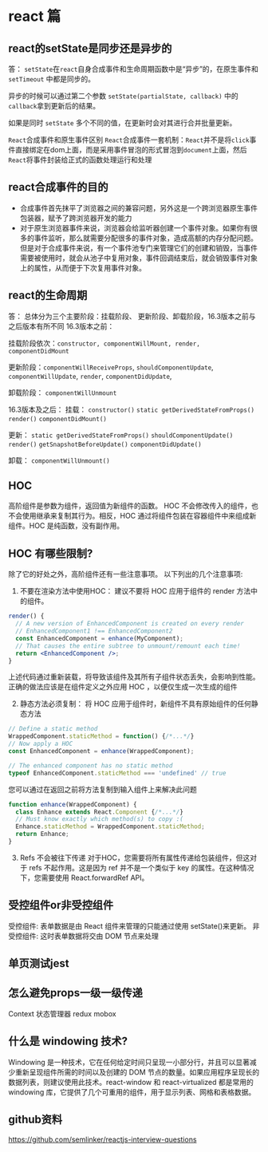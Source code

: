 # react 篇

## react的setState是同步还是异步的

答： `setState`在`react`自身合成事件和生命周期函数中是“异步”的，在原生事件和 `setTimeout` 中都是同步的。

异步的时候可以通过第二个参数 `setState(partialState, callback)` 中的`callback`拿到更新后的结果。

如果是同时 `setState` 多个不同的值，在更新时会对其进行合并批量更新。

`React`合成事件和原生事件区别
`React`合成事件一套机制：`React`并不是将`click`事件直接绑定在dom上面，而是采用事件冒泡的形式冒泡到`document`上面，然后`React`将事件封装给正式的函数处理运行和处理

## react合成事件的目的
* 合成事件首先抹平了浏览器之间的兼容问题，另外这是一个跨浏览器原生事件包装器，赋予了跨浏览器开发的能力
* 对于原生浏览器事件来说，浏览器会给监听器创建一个事件对象。如果你有很多的事件监听，那么就需要分配很多的事件对象，造成高额的内存分配问题。但是对于合成事件来说，有一个事件池专门来管理它们的创建和销毁，当事件需要被使用时，就会从池子中复用对象，事件回调结束后，就会销毁事件对象上的属性，从而便于下次复用事件对象。

## react的生命周期
答： 总体分为三个主要阶段：挂载阶段、 更新阶段、卸载阶段，16.3版本之前与之后版本有所不同
16.3版本之前：

挂载阶段依次：`constructor, componentWillMount, render, componentDidMount`

更新阶段：`componentWillReceiveProps`,
`shouldComponentUpdate`,
`componentWillUpdate`,
`render`,
`componentDidUpdate`,

卸载阶段： `componentWillUnmount`

16.3版本及之后：
挂载： `constructor()`
`static getDerivedStateFromProps()`
`render()`
`componentDidMount()`

更新： `static getDerivedStateFromProps()`
`shouldComponentUpdate()`
`render()`
`getSnapshotBeforeUpdate()`
`componentDidUpdate()`

卸载： `componentWillUnmount()`


## HOC
高阶组件是参数为组件，返回值为新组件的函数。
HOC 不会修改传入的组件，也不会使用继承来复制其行为。相反，HOC 通过将组件包装在容器组件中来组成新组件。HOC 是纯函数，没有副作用。

## HOC 有哪些限制?
除了它的好处之外，高阶组件还有一些注意事项。 以下列出的几个注意事项:

1. 不要在渲染方法中使用HOC： 建议不要将 HOC 应用于组件的 render 方法中的组件。
```jsx
render() {
  // A new version of EnhancedComponent is created on every render
  // EnhancedComponent1 !== EnhancedComponent2
  const EnhancedComponent = enhance(MyComponent);
  // That causes the entire subtree to unmount/remount each time!
  return <EnhancedComponent />;
}
```
上述代码通过重新装载，将导致该组件及其所有子组件状态丢失，会影响到性能。正确的做法应该是在组件定义之外应用 HOC ，以便仅生成一次生成的组件

2. 静态方法必须复制： 将 HOC 应用于组件时，新组件不具有原始组件的任何静态方法

```jsx
// Define a static method
WrappedComponent.staticMethod = function() {/*...*/}
// Now apply a HOC
const EnhancedComponent = enhance(WrappedComponent);

// The enhanced component has no static method
typeof EnhancedComponent.staticMethod === 'undefined' // true
```
您可以通过在返回之前将方法复制到输入组件上来解决此问题

```js
function enhance(WrappedComponent) {
  class Enhance extends React.Component {/*...*/}
  // Must know exactly which method(s) to copy :(
  Enhance.staticMethod = WrappedComponent.staticMethod;
  return Enhance;
}
```
3. Refs 不会被往下传递 对于HOC，您需要将所有属性传递给包装组件，但这对于 refs 不起作用。这是因为 ref 并不是一个类似于 key 的属性。在这种情况下，您需要使用 React.forwardRef API。

## 受控组件or非受控组件
受控组件: 表单数据是由 React 组件来管理的只能通过使用 setState()来更新。
非受控组件: 这时表单数据将交由 DOM 节点来处理
## 单页测试jest

## 怎么避免props一级一级传递
Context
状态管理器 redux  mobox

## 什么是 windowing 技术?
Windowing 是一种技术，它在任何给定时间只呈现一小部分行，并且可以显著减少重新呈现组件所需的时间以及创建的 DOM 节点的数量。如果应用程序呈现长的数据列表，则建议使用此技术。react-window 和 react-virtualized 都是常用的 windowing 库，它提供了几个可重用的组件，用于显示列表、网格和表格数据。

## github资料
https://github.com/semlinker/reactjs-interview-questions